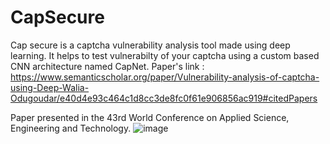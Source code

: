 # CapSecure
 Cap secure is a captcha vulnerability analysis tool made using deep learning. It helps to test vulnerabilty of your captcha using a custom 
 based CNN architecture named CapNet.
Paper's link : https://www.semanticscholar.org/paper/Vulnerability-analysis-of-captcha-using-Deep-Walia-Odugoudar/e40d4e93c464c1d8cc3de8fc0f61e906856ac919#citedPapers

Paper presented in the 43rd World Conference on Applied Science, Engineering and Technology.
![image](https://user-images.githubusercontent.com/95328038/214296977-590aeba3-bba0-4a6c-91e8-6dd6273eb803.png)

